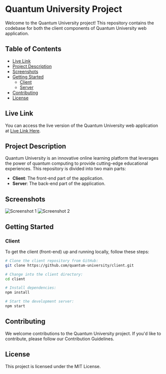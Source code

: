 # Quantum University Project

Welcome to the Quantum University project! This repository contains the codebase for both the client  components of  Quantum University web application.

## Table of Contents
- [Live Link](#live-link)
- [Project Description](#project-description)
- [Screenshots](#screenshots)
- [Getting Started](#getting-started)
  - [Client](#client)
  - [Server](#server)
- [Contributing](#contributing)
- [License](#license)

## Live Link

You can access the live version of the Quantum University web application at [Live Link Here](https://example.com).

## Project Description

Quantum University is an innovative online learning platform that leverages the power of quantum computing to provide cutting-edge educational experiences. This repository is divided into two main parts:

- **Client**: The front-end part of the application.
- **Server**: The back-end part of the application.

## Screenshots

![Screenshot 1](link-to-screenshot-1.png)
![Screenshot 2](link-to-screenshot-2.png)

## Getting Started

### Client

To get the client (front-end) up and running locally, follow these steps:

```bash
# Clone the client repository from GitHub:
git clone https://github.com/quantum-university/client.git

# Change into the client directory:
cd client

# Install dependencies:
npm install

# Start the development server:
npm start
```
## Contributing
We welcome contributions to the Quantum University project. If you'd like to contribute, please follow our Contribution Guidelines.

## License
This project is licensed under the MIT License.

